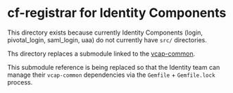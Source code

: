 # cf-registrar for Identity Components

This directory exists because currently Identity Components (login, pivotal_login, saml_login, uaa)
do not currently have `src/` directories.

Ths directory replaces a submodule linked to the [vcap-common](https://github.com/cloudfoundry/vcap-common).

This submodule reference is being replaced so that the Identity team can manage their `vcap-common`
dependencies via the `Gemfile` + `Gemfile.lock` process.
